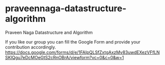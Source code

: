 # praveennaga-datastructure-algorithm
 Praveen Naga Datastructure and Algorithm
 
 
If you like our group you can fill the Google Form and provide your contribution accordingly.
https://docs.google.com/forms/d/e/1FAIpQLSfZxtgAxzMv83uwdEXezVFfLNSKlQgu7eDcMOeGtS2cRnOBrA/viewform?vc=0&c=0&w=1


